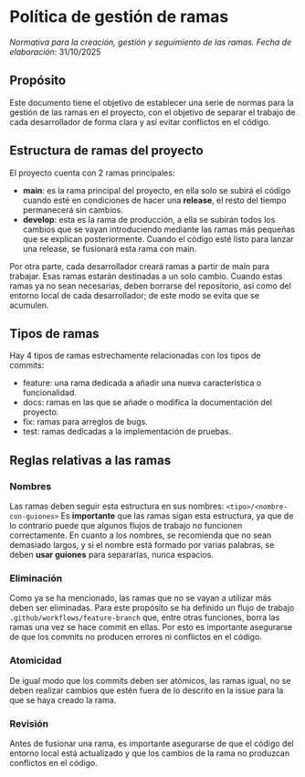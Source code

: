 # Política de gestión de ramas

*Normativa para la creación, gestión y seguimiento de las ramas.*
*Fecha de elaboración*: 31/10/2025

## Propósito

Este documento tiene el objetivo de establecer una serie de normas para la gestión de las ramas en el proyecto, con el objetivo de separar el trabajo de cada desarrollador de forma clara y así evitar conflictos en el código.

## Estructura de ramas del proyecto

El proyecto cuenta con 2 ramas principales:
- **main**: es la rama principal del proyecto, en ella solo se subirá el código cuando esté en condiciones de hacer una **release**, el resto del tiempo permanecerá sin cambios.
-  **develop**: esta es la rama de producción, a ella se subirán todos los cambios que se vayan introduciendo mediante las ramas más pequeñas que se explican posteriormente. Cuando el código esté listo para lanzar una release, se fusionará esta rama con main.

Por otra parte, cada desarrollador creará ramas a partir de main para trabajar. Esas ramas estarán destinadas a un solo cambio. Cuando estas ramas ya no sean necesarias, deben borrarse del repositorio, así como del entorno local de cada desarrollador; de este modo se evita que se acumulen.

## Tipos de ramas

Hay 4 tipos de ramas estrechamente relacionadas con los tipos de commits:
- feature: una rama dedicada a añadir una nueva característica o funcionalidad.
- docs: ramas en las que se añade o modifica la documentación del proyecto.
- fix: ramas para arreglos de bugs.
- test: ramas dedicadas a la implementación de pruebas.

## Reglas relativas a las ramas

### Nombres
Las ramas deben seguir esta estructura en sus nombres: `<tipo>/<nombre-con-guiones>`
Es **importante** que las ramas sigan esta estructura, ya que de lo contrario puede que algunos flujos de trabajo no funcionen correctamente.
En cuanto a los nombres, se recomienda que no sean demasiado largos, y si el nombre está formado por varias palabras, se deben **usar guiones** para separarlas, nunca espacios.

### Eliminación
Como ya se ha mencionado, las ramas que no se vayan a utilizar más deben ser eliminadas. Para este propósito se ha definido un flujo de trabajo `.github/workflows/feature-branch` que, entre otras funciones, borra las ramas una vez se hace commit en ellas. Por esto es importante asegurarse de que los commits no producen errores ni conflictos en el código.

### Atomicidad
De igual modo que los commits deben ser atómicos, las ramas igual, no se deben realizar cambios que estén fuera de lo descrito en la issue para la que se haya creado la rama.

### Revisión
Antes de fusionar una rama, es importante asegurarse de que el código del entorno local está actualizado y que los cambios de la rama no produzcan conflictos en el código.
